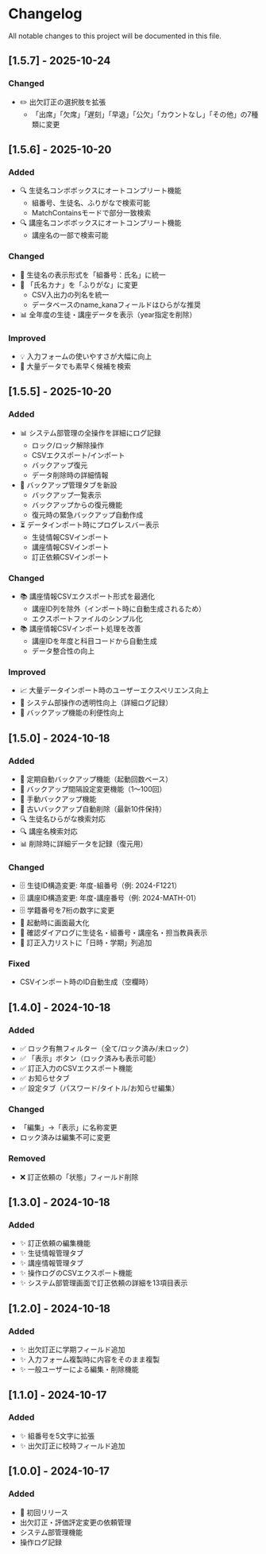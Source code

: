 # Changelog

All notable changes to this project will be documented in this file.

## [1.5.7] - 2025-10-24

### Changed
- ✏️ 出欠訂正の選択肢を拡張
  - 「出席」「欠席」「遅刻」「早退」「公欠」「カウントなし」「その他」の7種類に変更

## [1.5.6] - 2025-10-20

### Added
- 🔍 生徒名コンボボックスにオートコンプリート機能
  - 組番号、生徒名、ふりがなで検索可能
  - MatchContainsモードで部分一致検索
- 🔍 講座名コンボボックスにオートコンプリート機能
  - 講座名の一部で検索可能

### Changed
- 🎨 生徒名の表示形式を「組番号：氏名」に統一
- 📝 「氏名カナ」を「ふりがな」に変更
  - CSV入出力の列名を統一
  - データベースのname_kanaフィールドはひらがな推奨
- 📊 全年度の生徒・講座データを表示（year指定を削除）

### Improved
- 💡 入力フォームの使いやすさが大幅に向上
- 🚀 大量データでも素早く候補を検索

## [1.5.5] - 2025-10-20

### Added
- 📊 システム部管理の全操作を詳細にログ記録
  - ロック/ロック解除操作
  - CSVエクスポート/インポート
  - バックアップ復元
  - データ削除時の詳細情報
- 💾 バックアップ管理タブを新設
  - バックアップ一覧表示
  - バックアップからの復元機能
  - 復元時の緊急バックアップ自動作成
- ⏳ データインポート時にプログレスバー表示
  - 生徒情報CSVインポート
  - 講座情報CSVインポート
  - 訂正依頼CSVインポート

### Changed
- 📚 講座情報CSVエクスポート形式を最適化
  - 講座ID列を除外（インポート時に自動生成されるため）
  - エクスポートファイルのシンプル化
- 📚 講座情報CSVインポート処理を改善
  - 講座IDを年度と科目コードから自動生成
  - データ整合性の向上

### Improved
- 📈 大量データインポート時のユーザーエクスペリエンス向上
- 📝 システム部操作の透明性向上（詳細ログ記録）
- 💾 バックアップ機能の利便性向上

## [1.5.0] - 2024-10-18

### Added
- 💾 定期自動バックアップ機能（起動回数ベース）
- 💾 バックアップ間隔設定変更機能（1〜100回）
- 💾 手動バックアップ機能
- 💾 古いバックアップ自動削除（最新10件保持）
- 🔍 生徒名ひらがな検索対応
- 🔍 講座名検索対応
- 📊 削除時に詳細データを記録（復元用）

### Changed
- 🗄️ 生徒ID構造変更: 年度-組番号（例: 2024-F1221）
- 🗄️ 講座ID構造変更: 年度-講座番号（例: 2024-MATH-01）
- 🗄️ 学籍番号を7桁の数字に変更
- 🎨 起動時に画面最大化
- 🎨 確認ダイアログに生徒名・組番号・講座名・担当教員表示
- 🎨 訂正入力リストに「日時・学期」列追加

### Fixed
- CSVインポート時のID自動生成（空欄時）

## [1.4.0] - 2024-10-18

### Added
- ✅ ロック有無フィルター（全て/ロック済み/未ロック）
- ✅ 「表示」ボタン（ロック済みも表示可能）
- ✅ 訂正入力のCSVエクスポート機能
- ✅ お知らせタブ
- ✅ 設定タブ（パスワード/タイトル/お知らせ編集）

### Changed
- 「編集」→「表示」に名称変更
- ロック済みは編集不可に変更

### Removed
- ❌ 訂正依頼の「状態」フィールド削除

## [1.3.0] - 2024-10-18

### Added
- ✨ 訂正依頼の編集機能
- ✨ 生徒情報管理タブ
- ✨ 講座情報管理タブ
- ✨ 操作ログのCSVエクスポート機能
- ✨ システム部管理画面で訂正依頼の詳細を13項目表示

## [1.2.0] - 2024-10-18

### Added
- ✨ 出欠訂正に学期フィールド追加
- ✨ 入力フォーム複製時に内容をそのまま複製
- ✨ 一般ユーザーによる編集・削除機能

## [1.1.0] - 2024-10-17

### Added
- ✨ 組番号を5文字に拡張
- ✨ 出欠訂正に校時フィールド追加

## [1.0.0] - 2024-10-17

### Added
- 🎉 初回リリース
- 出欠訂正・評価評定変更の依頼管理
- システム部管理機能
- 操作ログ記録
